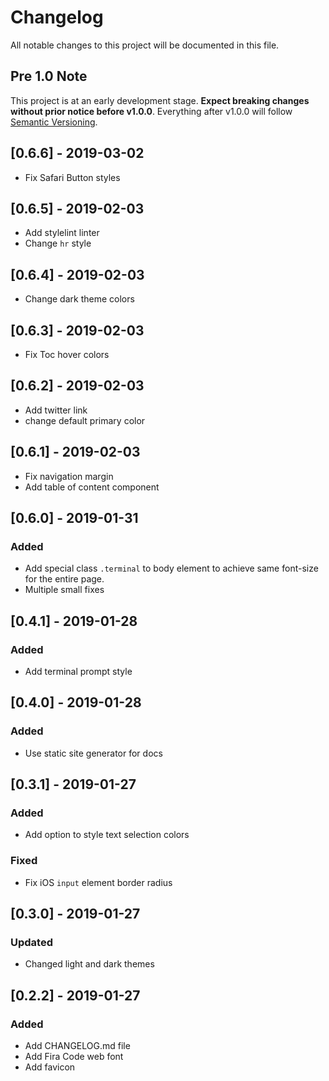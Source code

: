 # Changelog
All notable changes to this project will be documented in this file.

## Pre 1.0 Note
This project is at an early development stage. **Expect breaking changes without prior notice before v1.0.0**.
Everything after v1.0.0 will follow [Semantic Versioning](https://semver.org/).

## [0.6.6] - 2019-03-02
- Fix Safari Button styles

## [0.6.5] - 2019-02-03
- Add stylelint linter
- Change `hr` style

## [0.6.4] - 2019-02-03
- Change dark theme colors

## [0.6.3] - 2019-02-03
- Fix Toc hover colors

## [0.6.2] - 2019-02-03
- Add twitter link
- change default primary color

## [0.6.1] - 2019-02-03
- Fix navigation margin
- Add table of content component

## [0.6.0] - 2019-01-31
### Added
- Add special class `.terminal` to body element to achieve same font-size for the entire page.
- Multiple small fixes

## [0.4.1] - 2019-01-28
### Added
- Add terminal prompt style

## [0.4.0] - 2019-01-28
### Added
- Use static site generator for docs

## [0.3.1] - 2019-01-27
### Added
- Add option to style text selection colors

### Fixed
- Fix iOS `input` element border radius

## [0.3.0] - 2019-01-27
### Updated
- Changed light and dark themes

## [0.2.2] - 2019-01-27
### Added
- Add CHANGELOG.md file
- Add Fira Code web font
- Add favicon
